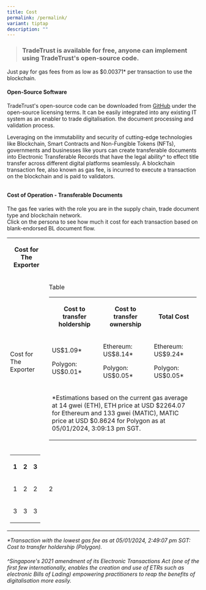 ```yaml
---
title: Cost
permalink: /permalink/
variant: tiptap
description: ""
---
```

<blockquote><h3>TradeTrust is available for free, anyone can implement using TradeTrust's open-source code.</h3></blockquote><p></p><p>Just pay for gas fees from as low as $0.00371* per transaction to use the blockchain.</p><p></p><h4><strong>Open-Source Software</strong></h4><p>TradeTrust's open-source code can be downloaded from <a href="https://github.com/TradeTrust/tradetrust-website" rel="noopener noreferrer" target="_blank">GitHub</a> under the open-source licensing terms. It can be easily integrated into any existing IT system as an enabler to trade digitalisation. the document processing and validation process.</p><p></p><p>Leveraging on the immutability and security of cutting-edge technologies like Blockchain, Smart Contracts and Non-Fungible Tokens (NFTs), governments and businesses like yours can create transferable documents into Electronic Transferable Records that have the legal ability^ to effect title transfer across different digital platforms seamlessly. A blockchain transaction fee, also known as gas fee, is incurred to execute a transaction on the blockchain and is paid to validators.</p><h6></h6><h4><strong>Cost of Operation - Transferable Documents</strong></h4><p>The gas fee varies with the role you are in the supply chain, trade document type and blockchain network.<br>Click on the persona to see how much it cost for each transaction based on blank-endorsed BL document flow.</p><table><tbody><tr><th rowspan="1" colspan="1"><p>Cost for The Exporter</p></th><th rowspan="1" colspan="2"><p></p></th></tr><tr><td rowspan="1" colspan="1"><p>Cost for The Exporter</p></td><td rowspan="1" colspan="2"><p>Table</p><table><tbody><tr><th rowspan="1" colspan="1"><p><strong>Cost to transfer holdership</strong></p></th><th rowspan="1" colspan="1"><p><strong>Cost to transfer ownership</strong></p></th><th rowspan="1" colspan="1"><p><strong>Total Cost</strong></p></th></tr><tr><td rowspan="1" colspan="1"><p>US$1.09*</p><p>Polygon: US$0.01*</p></td><td rowspan="1" colspan="1"><p>Ethereum: US$8.14*</p><p>Polygon: US$0.05*</p></td><td rowspan="1" colspan="1"><p>Ethereum: US$9.24*</p><p>Polygon: US$0.05*</p></td></tr><tr><td rowspan="1" colspan="3"><p>*Estimations based on the current gas average at 14 gwei (ETH), ETH price at USD $2264.07 for Ethereum and 133 gwei (MATIC), MATIC price at USD $0.8624 for Polygon as at 05/01/2024, 3:09:13 pm SGT.</p></td></tr></tbody></table></td></tr><tr><td rowspan="1" colspan="1"><table><tbody><tr><th rowspan="1" colspan="1"><p>1</p></th><th rowspan="1" colspan="1"><p>2</p></th><th rowspan="1" colspan="1"><p>3</p></th></tr><tr><td rowspan="1" colspan="1"><p>1</p></td><td rowspan="1" colspan="1"><p>2</p></td><td rowspan="1" colspan="1"><p>2</p></td></tr><tr><td rowspan="1" colspan="1"><p>3</p></td><td rowspan="1" colspan="1"><p>3</p></td><td rowspan="1" colspan="1"><p>3</p></td></tr></tbody></table></td><td rowspan="1" colspan="1"><p>2</p></td><td rowspan="1" colspan="1"><p></p></td></tr></tbody></table><p></p><p></p><p><em>*Transaction with the lowest gas fee as at 05/01/2024, 2:49:07 pm SGT: Cost to transfer holdership (Polygon).</em></p><h6><em>^Singapore's 2021 amendment of its Electronic Transactions Act (one of the first few internationally, enables the creation and use of ETRs such as electronic Bills of Lading) empowering practitioners to reap the benefits of digitalisation more easily.</em></h6><p></p>